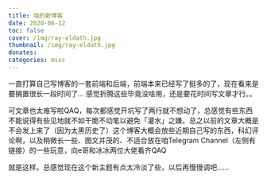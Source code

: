 ```yaml
---
title: 咱的新博客
date: 2020-06-12
toc: false
cover: /img/ray-eldath.jpg
thumbnail: /img/ray-eldath.jpg
donates:
categories: misc
---
```


一直打算自己写博客的一套前端和后端，前端本来已经写了挺多的了，现在看来是要搁置很长一段时间了… 感觉折腾这些毕竟没啥用，还是要花时间写文章才行。。

<!-- more -->

可文章也太难写啦QAQ，每次都感觉开坑写了两行就不想动了，总感觉有些东西不能说得有些见地就不如干脆不动笔以避免「灌水」之嫌。总之以前的文章大概是不会发上来了（因为太黑历史了）这个博客大概会放些近期自己写的东西，科幻评论啊，以及稍微长一些、图文并茂的、不适合放在咱Telegram Channel（左侧有链接）的一些玩意，向e哥和冰冰两位大佬看齐QAQ

就是这样。总感觉现在这个新主题有点太冷淡了些，以后再慢慢调吧……